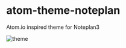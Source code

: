 # atom-theme-noteplan
Atom.io inspired theme for Noteplan3


<img src="https://i.imgur.com/DX4AUYV.jpg" alt="theme">


